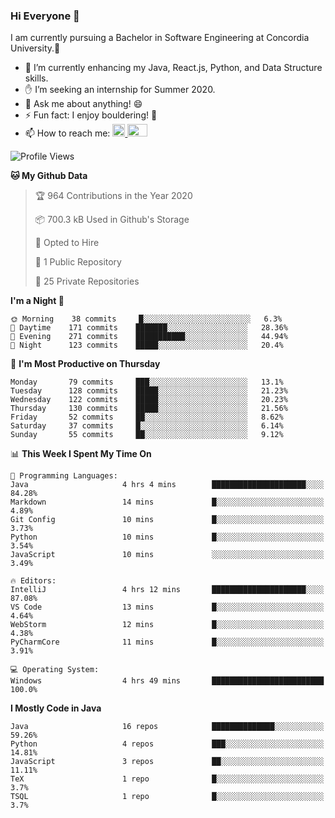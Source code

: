 ### Hi Everyone 👋
I am currently pursuing a Bachelor in Software Engineering at Concordia University.🏫

- 🌱 I’m currently enhancing my Java, React.js, Python, and Data Structure skills.
- ✋ I’m seeking an internship for Summer 2020.
- 💬 Ask me about anything! 😄
- ⚡ Fun fact: I enjoy bouldering! 🧗‍
- 📫 How to reach me: <a href="https://www.linkedin.com/in/siu-tong-ye/" target="_blank"> <img width="20px" width="32" src="https://cdn.jsdelivr.net/npm/simple-icons@v3/icons/linkedin.svg" /> </a> <a href="mailto:SiuTongYe@gmail.com" target="_blank"> <img height="20" width="32" src="https://cdn.jsdelivr.net/npm/simple-icons@v3/icons/gmail.svg" /> </a>

<!--START_SECTION:waka-->
![Profile Views](http://img.shields.io/badge/Profile%20Views-3-blue)

**🐱 My Github Data** 

> 🏆 964 Contributions in the Year 2020
 > 
> 📦 700.3 kB Used in Github's Storage 
 > 
> 💼 Opted to Hire
 > 
> 📜 1 Public Repository 
 > 
> 🔑 25 Private Repositories  
 > 
**I'm a Night 🦉** 

```text
🌞 Morning    38 commits     █░░░░░░░░░░░░░░░░░░░░░░░░   6.3% 
🌆 Daytime    171 commits    ███████░░░░░░░░░░░░░░░░░░   28.36% 
🌃 Evening    271 commits    ███████████░░░░░░░░░░░░░░   44.94% 
🌙 Night      123 commits    █████░░░░░░░░░░░░░░░░░░░░   20.4%

```
📅 **I'm Most Productive on Thursday** 

```text
Monday       79 commits     ███░░░░░░░░░░░░░░░░░░░░░░   13.1% 
Tuesday      128 commits    █████░░░░░░░░░░░░░░░░░░░░   21.23% 
Wednesday    122 commits    █████░░░░░░░░░░░░░░░░░░░░   20.23% 
Thursday     130 commits    █████░░░░░░░░░░░░░░░░░░░░   21.56% 
Friday       52 commits     ██░░░░░░░░░░░░░░░░░░░░░░░   8.62% 
Saturday     37 commits     █░░░░░░░░░░░░░░░░░░░░░░░░   6.14% 
Sunday       55 commits     ██░░░░░░░░░░░░░░░░░░░░░░░   9.12%

```


📊 **This Week I Spent My Time On** 

```text
💬 Programming Languages: 
Java                     4 hrs 4 mins        █████████████████████░░░░   84.28% 
Markdown                 14 mins             █░░░░░░░░░░░░░░░░░░░░░░░░   4.89% 
Git Config               10 mins             █░░░░░░░░░░░░░░░░░░░░░░░░   3.73% 
Python                   10 mins             █░░░░░░░░░░░░░░░░░░░░░░░░   3.54% 
JavaScript               10 mins             ░░░░░░░░░░░░░░░░░░░░░░░░░   3.49%

🔥 Editors: 
IntelliJ                 4 hrs 12 mins       █████████████████████░░░░   87.08% 
VS Code                  13 mins             █░░░░░░░░░░░░░░░░░░░░░░░░   4.64% 
WebStorm                 12 mins             █░░░░░░░░░░░░░░░░░░░░░░░░   4.38% 
PyCharmCore              11 mins             █░░░░░░░░░░░░░░░░░░░░░░░░   3.91%

💻 Operating System: 
Windows                  4 hrs 49 mins       █████████████████████████   100.0%

```

**I Mostly Code in Java** 

```text
Java                     16 repos            ██████████████░░░░░░░░░░░   59.26% 
Python                   4 repos             ███░░░░░░░░░░░░░░░░░░░░░░   14.81% 
JavaScript               3 repos             ██░░░░░░░░░░░░░░░░░░░░░░░   11.11% 
TeX                      1 repo              █░░░░░░░░░░░░░░░░░░░░░░░░   3.7% 
TSQL                     1 repo              █░░░░░░░░░░░░░░░░░░░░░░░░   3.7%

```



<!--END_SECTION:waka-->
